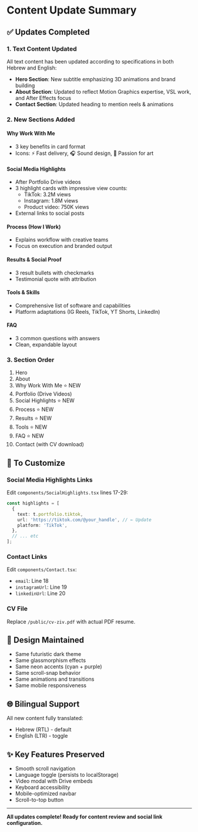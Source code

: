 # Content Update Summary

## ✅ Updates Completed

### 1. Text Content Updated
All text content has been updated according to specifications in both Hebrew and English:

- **Hero Section**: New subtitle emphasizing 3D animations and brand building
- **About Section**: Updated to reflect Motion Graphics expertise, VSL work, and After Effects focus
- **Contact Section**: Updated heading to mention reels & animations

### 2. New Sections Added

#### Why Work With Me
- 3 key benefits in card format
- Icons: ⚡ Fast delivery, 🎧 Sound design, 🎨 Passion for art

#### Social Media Highlights
- After Portfolio Drive videos
- 3 highlight cards with impressive view counts:
  - TikTok: 3.2M views
  - Instagram: 1.8M views
  - Product video: 750K views
- External links to social posts

#### Process (How I Work)
- Explains workflow with creative teams
- Focus on execution and branded output

#### Results & Social Proof
- 3 result bullets with checkmarks
- Testimonial quote with attribution

#### Tools & Skills
- Comprehensive list of software and capabilities
- Platform adaptations (IG Reels, TikTok, YT Shorts, LinkedIn)

#### FAQ
- 3 common questions with answers
- Clean, expandable layout

### 3. Section Order
1. Hero
2. About
3. Why Work With Me ⭐ NEW
4. Portfolio (Drive Videos)
5. Social Highlights ⭐ NEW
6. Process ⭐ NEW
7. Results ⭐ NEW
8. Tools ⭐ NEW
9. FAQ ⭐ NEW
10. Contact (with CV download)

## 📝 To Customize

### Social Media Highlights Links
Edit `components/SocialHighlights.tsx` lines 17-29:
```typescript
const highlights = [
  {
    text: t.portfolio.tiktok,
    url: 'https://tiktok.com/@your_handle', // ← Update
    platform: 'TikTok',
  },
  // ... etc
];
```

### Contact Links
Edit `components/Contact.tsx`:
- `email`: Line 18
- `instagramUrl`: Line 19
- `linkedinUrl`: Line 20

### CV File
Replace `/public/cv-ziv.pdf` with actual PDF resume.

## 🎨 Design Maintained
- Same futuristic dark theme
- Same glassmorphism effects
- Same neon accents (cyan + purple)
- Same scroll-snap behavior
- Same animations and transitions
- Same mobile responsiveness

## 🌐 Bilingual Support
All new content fully translated:
- Hebrew (RTL) - default
- English (LTR) - toggle

## ✨ Key Features Preserved
- Smooth scroll navigation
- Language toggle (persists to localStorage)
- Video modal with Drive embeds
- Keyboard accessibility
- Mobile-optimized navbar
- Scroll-to-top button

---

**All updates complete! Ready for content review and social link configuration.**


